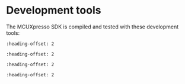 # Development tools

The MCUXpresso SDK is compiled and tested with these development tools:

```{include} /release/commonrn/topics/development_tools_mcuxpresso.md
:heading-offset: 2
```
```{include} /release/commonrn/topics/development_tools_iar.md
:heading-offset: 2
```
```{include} /release/commonrn/topics/development_tools_mdk.md
:heading-offset: 2
```
```{include} /release/commonrn/topics/development_tools_armgcc.md
:heading-offset: 2
```
